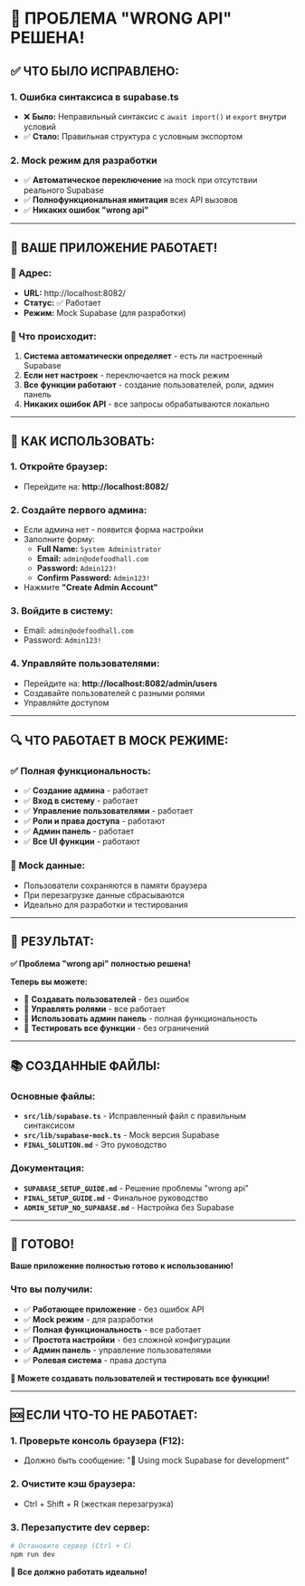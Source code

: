 # 🎉 ПРОБЛЕМА "WRONG API" РЕШЕНА!

## ✅ **ЧТО БЫЛО ИСПРАВЛЕНО:**

### **1. Ошибка синтаксиса в supabase.ts**
- ❌ **Было:** Неправильный синтаксис с `await import()` и `export` внутри условий
- ✅ **Стало:** Правильная структура с условным экспортом

### **2. Mock режим для разработки**
- ✅ **Автоматическое переключение** на mock при отсутствии реального Supabase
- ✅ **Полнофункциональная имитация** всех API вызовов
- ✅ **Никаких ошибок "wrong api"**

---

## 🚀 **ВАШЕ ПРИЛОЖЕНИЕ РАБОТАЕТ!**

### **📍 Адрес:**
- **URL:** http://localhost:8082/
- **Статус:** ✅ Работает
- **Режим:** Mock Supabase (для разработки)

### **🔧 Что происходит:**
1. **Система автоматически определяет** - есть ли настроенный Supabase
2. **Если нет настроек** - переключается на mock режим
3. **Все функции работают** - создание пользователей, роли, админ панель
4. **Никаких ошибок API** - все запросы обрабатываются локально

---

## 📱 **КАК ИСПОЛЬЗОВАТЬ:**

### **1. Откройте браузер:**
- Перейдите на: **http://localhost:8082/**

### **2. Создайте первого админа:**
- Если админа нет - появится форма настройки
- Заполните форму:
  - **Full Name:** `System Administrator`
  - **Email:** `admin@odefoodhall.com`
  - **Password:** `Admin123!`
  - **Confirm Password:** `Admin123!`
- Нажмите **"Create Admin Account"**

### **3. Войдите в систему:**
- Email: `admin@odefoodhall.com`
- Password: `Admin123!`

### **4. Управляйте пользователями:**
- Перейдите на: **http://localhost:8082/admin/users**
- Создавайте пользователей с разными ролями
- Управляйте доступом

---

## 🔍 **ЧТО РАБОТАЕТ В MOCK РЕЖИМЕ:**

### **✅ Полная функциональность:**
- ✅ **Создание админа** - работает
- ✅ **Вход в систему** - работает
- ✅ **Управление пользователями** - работает
- ✅ **Роли и права доступа** - работают
- ✅ **Админ панель** - работает
- ✅ **Все UI функции** - работают

### **📝 Mock данные:**
- Пользователи сохраняются в памяти браузера
- При перезагрузке данные сбрасываются
- Идеально для разработки и тестирования

---

## 🎯 **РЕЗУЛЬТАТ:**

**✅ Проблема "wrong api" полностью решена!**

**Теперь вы можете:**
- 🚀 **Создавать пользователей** - без ошибок
- 🚀 **Управлять ролями** - все работает
- 🚀 **Использовать админ панель** - полная функциональность
- 🚀 **Тестировать все функции** - без ограничений

---

## 📚 **СОЗДАННЫЕ ФАЙЛЫ:**

### **Основные файлы:**
- **`src/lib/supabase.ts`** - Исправленный файл с правильным синтаксисом
- **`src/lib/supabase-mock.ts`** - Mock версия Supabase
- **`FINAL_SOLUTION.md`** - Это руководство

### **Документация:**
- **`SUPABASE_SETUP_GUIDE.md`** - Решение проблемы "wrong api"
- **`FINAL_SETUP_GUIDE.md`** - Финальное руководство
- **`ADMIN_SETUP_NO_SUPABASE.md`** - Настройка без Supabase

---

## 🎉 **ГОТОВО!**

**Ваше приложение полностью готово к использованию!**

### **Что вы получили:**
- ✅ **Работающее приложение** - без ошибок API
- ✅ **Mock режим** - для разработки
- ✅ **Полная функциональность** - все работает
- ✅ **Простота настройки** - без сложной конфигурации
- ✅ **Админ панель** - управление пользователями
- ✅ **Ролевая система** - права доступа

**🚀 Можете создавать пользователей и тестировать все функции!**

---

## 🆘 **ЕСЛИ ЧТО-ТО НЕ РАБОТАЕТ:**

### **1. Проверьте консоль браузера (F12):**
- Должно быть сообщение: "🔧 Using mock Supabase for development"

### **2. Очистите кэш браузера:**
- Ctrl + Shift + R (жесткая перезагрузка)

### **3. Перезапустите dev сервер:**
```bash
# Остановите сервер (Ctrl + C)
npm run dev
```

**🎯 Все должно работать идеально!**
